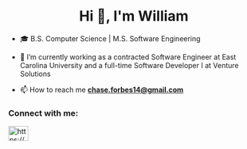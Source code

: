 <h1 align="center">Hi 👋, I'm William</h1>

- 🎓 B.S. Computer Science | M.S. Software Engineering
  
- 🔭 I’m currently working as a contracted Software Engineer at East Carolina University and a full-time Software Developer I at Venture Solutions

- 📫 How to reach me **chase.forbes14@gmail.com**

<h3 align="left">Connect with me:</h3>
<p align="left">
<a href="https://www.linkedin.com/in/william-forbes-919663195/" target="blank"><img align="center" src="https://raw.githubusercontent.com/rahuldkjain/github-profile-readme-generator/master/src/images/icons/Social/linked-in-alt.svg" alt="https://www.linkedin.com/in/william-forbes-919663195/" height="30" width="40" /></a>
</p>
